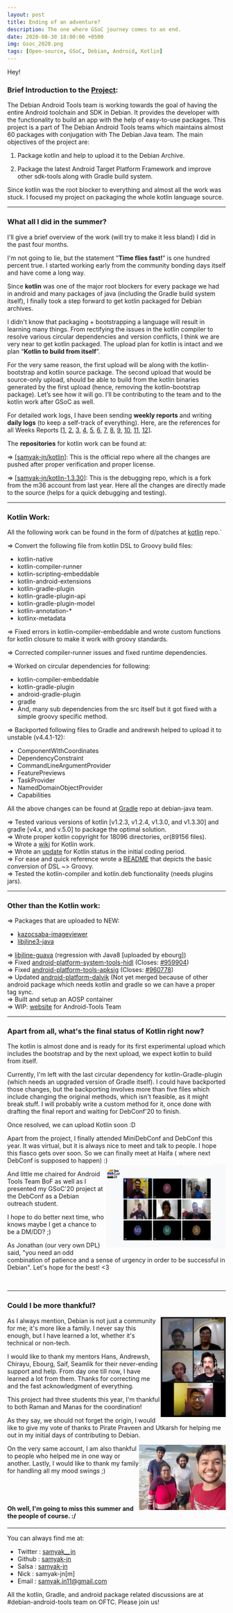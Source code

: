 ```yaml
---
layout: post
title: Ending of an adventure?
description: The one where GSoC journey comes to an end.
date: 2020-08-30 18:00:00 +0500
img: Gsoc_2020.png
tags: [Open-source, GSoC, Debian, Android, Kotlin]
---
```


Hey!

### Brief Introduction to the [Project](https://summerofcode.withgoogle.com/projects/#6209237677506560):

The Debian Android Tools team is working towards the goal of having the entire Android toolchain and SDK in Debian. It provides the developer with the functionality to build an app with the help of easy-to-use packages. This project is a part of The Debian Android Tools teams which maintains almost 60 packages with conjugation with The Debian Java team.
The main objectives of the project are:

1. Package kotlin and help to upload it to the Debian Archive.

2. Package the latest Android Target Platform Framework and improve other sdk-tools along with Gradle build system.

Since kotlin was the root blocker to everything and almost all the work was stuck. 
I focused my project on packaging the whole kotlin language source.

***

### What all I did in the summer?

I'll give a brief overview of the work (will try to make it less bland) I did in the past four months.

I'm not going to lie, but the statement "__Time flies fast!__" is one hundred percent true.
I started working early from the community bonding days itself and have come a long way.  

Since **kotlin** was one of the major root blockers for every package we had in android and many packages of java (including the Gradle build system itself), I finally took a step forward to get kotlin packaged for Debian archives.

I didn't know that packaging + bootstrapping a language will result in learning many things.
From rectifying the issues in the kotlin compiler to resolve various circular dependencies and version conflicts, I think we are very near to get kotlin packaged. The upload plan for kotlin is intact and we plan “**Kotlin to build from itself**”. 

For the very same reason, the first upload will be along with the kotlin-bootstrap and kotlin source package. The second upload that would be source-only upload, should be able to build from the kotlin binaries generated by the first upload (hence, removing the kotlin-bootstrap package). Let’s see how it will go. I’ll be contributing to the team and to the kotlin work after GSoC as well.

For detailed work logs, I have been sending **weekly reports** and writing **daily logs** (to keep a self-track of everything). Here, are the references for all Weeks Reports [[1](https://lists.debian.org/debian-outreach/2020/06/msg00002.html), [2](https://lists.debian.org/debian-outreach/2020/06/msg00008.html), [3](https://lists.debian.org/debian-outreach/2020/06/msg00020.html), [4](https://lists.debian.org/debian-outreach/2020/06/msg00011.html), [5](https://lists.debian.org/debian-outreach/2020/07/msg00008.html), [6](https://lists.debian.org/debian-outreach/2020/07/msg00013.html), [7](https://lists.debian.org/debian-outreach/2020/08/msg00005.html), [8](https://lists.debian.org/debian-outreach/2020/08/msg00006.html), [9](https://lists.debian.org/debian-outreach/2020/08/msg00007.html), [10](https://lists.debian.org/debian-outreach/2020/08/msg00013.html), [11](https://lists.debian.org/debian-outreach/2020/08/msg00017.html), [12](https://lists.debian.org/debian-outreach/2020/08/msg00022.html)].

The **repositories** for kotlin work can be found at:

=> [[samyak-jn/kotlin](https://salsa.debian.org/samyak-jn/kotlin)]: This is the official repo where all the changes are pushed after proper verification and proper license.

=> [[samyak-jn/kotlin-1.3.30](https://salsa.debian.org/samyak-jn/kotlin-1.3.30)]: This is the debugging repo, which is a fork from the m36 account from last year. Here all the changes are directly made to the source (helps for a quick debugging and testing).

***

### Kotlin Work:

All the following work can be found in the form of d/patches at [kotlin](https://salsa.debian.org/samyak-jn/kotlin) repo.`

=> Convert the following file from kotlin DSL to Groovy build files:

- kotlin-native
- kotlin-compiler-runner
- kotlin-scripting-embeddable
- kotlin-android-extensions
- kotlin-gradle-plugin
- kotlin-gradle-plugin-api
- kotlin-gradle-plugin-model
- kotlin-annotation-*
- kotlinx-metadata


=> Fixed errors in kotlin-compiler-embeddable and wrote custom functions for kotlin closure to make it work with groovy standards.

=> Corrected compiler-runner issues and fixed runtime dependencies.

=> Worked on circular dependencies for following:

- kotlin-compiler-embeddable
- kotlin-gradle-plugin
- android-gradle-plugin
- gradle 
- And, many sub dependencies from the src itself but it got fixed with a simple groovy specific method.

=> Backported following files to Gradle and andrewsh helped to upload it to unstable (v4.4.1-12):

- ComponentWithCoordinates
- DependencyConstraint
- CommandLineArgumentProvider
- FeaturePreviews
- TaskProvider
- NamedDomainObjectProvider
- Capabilities

All the above changes can be found at [Gradle](https://salsa.debian.org/java-team/gradle/) repo at debian-java team.

=> Tested various versions of kotlin [v1.2.3, v1.2.4, v1.3.0, and v1.3.30] and gradle [v4.x, and v.5.0] to package the optimal solution.
<br>
=> Wrote proper kotlin copyright for 18096 directories, or(89156 files).
<br>
=> Wrote a [wiki](https://wiki.debian.org/Kotlin) for Kotlin work.
<br>
=> Wrote an [update](https://java-team.pages.debian.net/gsoc-kotlin-blog/2020/06/01/kotlin-update/) for Kotlin status in the initial coding period.
<br>
=> For ease and quick reference wrote a [README](https://github.com/samyak-jn/Groovy-Translator-Tool/blob/master/README.md) that depicts the basic conversion of DSL ~> Groovy.
<br>
=> Tested the kotlin-compiler and kotlin.deb functionality (needs plugins jars).

---

### Other than the Kotlin work:

=> Packages that are uploaded to NEW:

- [kazocsaba-imageviewer](https://salsa.debian.org/java-team/kazocsaba-imageviewer)
- [libjline3-java](https://salsa.debian.org/java-team/jline3)

=> [libjline-guava]() (regression with Java8 [uploaded by ebourg])
<br>
=> Fixed [android-platform-system-tools-hidl](https://salsa.debian.org/android-tools-team/android-platform-system-tools-hidl/-/merge_requests/4) (Closes: [#959904](https://bugs.debian.org/cgi-bin/bugreport.cgi?bug=959904))
<br>
=> Fixed [android-platform-tools-apksig](https://salsa.debian.org/android-tools-team/android-platform-tools-apksig/-/merge_requests/1) (Closes: [#960778](https://bugs.debian.org/cgi-bin/bugreport.cgi?bug=960778))
<br>
=> Updated [android-platform-dalvik](https://salsa.debian.org/java-team/jline3) (Not yet merged because of other android package which needs kotlin and gradle so we can have a proper tag sync.
<br>
=> Built and setup an AOSP container
<br>
=> WIP: [website](https://salsa.debian.org/android-tools-team/blog) for Android-Tools Team

***

### Apart from all, what's the final status of Kotlin right now?

The kotlin is almost done and is ready for its first experimental upload which includes the bootstrap and by the next upload, we expect kotlin to build from itself.

Currently, I'm left with the last circular dependency for kotlin-Gradle-plugin (which needs an upgraded version of Gradle itself). I could have backported those changes, but the backporting involves more than five files which include changing the original methods, which isn't feasible, as it might break stuff. I will probably write a custom method for it, once done with drafting the final report and waiting for DebConf'20 to finish.

Once resolved, we can upload Kotlin soon :D

Apart from the project, I finally attended MiniDebConf and DebConf this year. It was virtual, but it is always nice to meet and talk to people. I hope this fiasco gets over soon. So we can finally meet at Haifa ( where next DebConf is supposed to happen) :)
<img align="right" width="280" height="200" src="../assets/img/android-tools-bof.png">

And little me chaired for Android Tools Team BoF as well as I presented my GSoC'20 project at the DebConf as a Debian outreach student. 

I hope to do better next time, who knows maybe I get a chance to be a DM/DD? ;)

As Jonathan (our very own DPL) said, "you need an odd combination of patience and a sense of urgency in order to be successful in Debian". 
Let's hope for the best! <3

<br>

***

### Could I be more thankful?
<img align="right" width="150" height="230" src="../assets/img/gsoc_mentors.jpg">

As I always mention, Debian is not just a community for me; it's more like a family. I never say this enough, but I have learned a lot, whether it's technical or non-tech.


I would like to thank my mentors Hans, Andrewsh, Chirayu, Ebourg, Saif, Seamlik for their never-ending support and help. From day one till now, I have learned a lot from them. Thanks for correcting me and the fast acknowledgment of everything. 

This project had three students this year, I'm thankful to both Raman and Manas for the coordination!




As they say, we should not forget the origin, I would like to give my vote of thanks to Pirate Praveen and Utkarsh for helping me out in my initial days of contributing to Debian.

<img align="right" width="200" height="150" src="../assets/img/goa_minidebconf.png">
On the very same account, I am also thankful to people who helped me in one way or another. Lastly, I would like to thank my family for handling all my mood swings ;)
<br><br>
<br><br>

#### Oh well, I'm going to miss this summer and the people of course. :/

***

You can always find me at:
+ Twitter	: [samyak__jn](twitter.com/samyak__jn)
+ Github	: [samyak-jn](https://github.com/samyak-jn)
+ Salsa	: [samyak-jn](https://salsa.debian.org/samyak-jn)
+ Nick	: samyak-jn[m]
+ Email	: <samyak.jn11@gmail.com>

All the kotlin, Gradle, and android package related discussions are at #debian-android-tools team on OFTC. Please join us!

